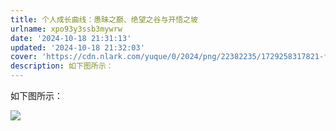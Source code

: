 ```yaml
---
title: 个人成长曲线：愚昧之巅、绝望之谷与开悟之坡
urlname: xpo93y3ssb3mywrw
date: '2024-10-18 21:31:13'
updated: '2024-10-18 21:32:03'
cover: 'https://cdn.nlark.com/yuque/0/2024/png/22382235/1729258317821-f94f8072-860d-452e-9925-be5f3f0eca2b.png'
description: 如下图所示：
---
```

如下图所示：

![](https://oss1.aistar.cool/elog-offer-now/2bb9c4f288924245ab505715ad49798e.png)

